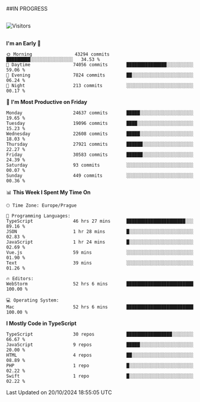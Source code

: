 ##IN PROGRESS
##
![Visitors](https://komarev.com/ghpvc/?username=petrbui&style=for-the-badge&label=Visitors+👀)



##
<!--
[![My GitHub stats](https://github-readme-stats.vercel.app/api?username=petrbui&theme=github_dark)](https://github.com/anuraghazra/github-readme-stats)

[![My wakatime stats](https://github-readme-stats.vercel.app/api/wakatime?username=petrbui&theme=github_dark)](https://github.com/anuraghazra/github-readme-stats)
-->
<!--START_SECTION:waka-->
**I'm an Early 🐤** 

```text
🌞 Morning                43294 commits       █████████░░░░░░░░░░░░░░░░   34.53 % 
🌆 Daytime                74056 commits       ███████████████░░░░░░░░░░   59.06 % 
🌃 Evening                7824 commits        ██░░░░░░░░░░░░░░░░░░░░░░░   06.24 % 
🌙 Night                  213 commits         ░░░░░░░░░░░░░░░░░░░░░░░░░   00.17 % 
```
📅 **I'm Most Productive on Friday** 

```text
Monday                   24637 commits       █████░░░░░░░░░░░░░░░░░░░░   19.65 % 
Tuesday                  19096 commits       ████░░░░░░░░░░░░░░░░░░░░░   15.23 % 
Wednesday                22608 commits       █████░░░░░░░░░░░░░░░░░░░░   18.03 % 
Thursday                 27921 commits       ██████░░░░░░░░░░░░░░░░░░░   22.27 % 
Friday                   30583 commits       ██████░░░░░░░░░░░░░░░░░░░   24.39 % 
Saturday                 93 commits          ░░░░░░░░░░░░░░░░░░░░░░░░░   00.07 % 
Sunday                   449 commits         ░░░░░░░░░░░░░░░░░░░░░░░░░   00.36 % 
```


📊 **This Week I Spent My Time On** 

```text
🕑︎ Time Zone: Europe/Prague

💬 Programming Languages: 
TypeScript               46 hrs 27 mins      ██████████████████████░░░   89.16 % 
JSON                     1 hr 28 mins        █░░░░░░░░░░░░░░░░░░░░░░░░   02.83 % 
JavaScript               1 hr 24 mins        █░░░░░░░░░░░░░░░░░░░░░░░░   02.69 % 
Vue.js                   59 mins             ░░░░░░░░░░░░░░░░░░░░░░░░░   01.90 % 
Text                     39 mins             ░░░░░░░░░░░░░░░░░░░░░░░░░   01.26 % 

🔥 Editors: 
WebStorm                 52 hrs 6 mins       █████████████████████████   100.00 % 

💻 Operating System: 
Mac                      52 hrs 6 mins       █████████████████████████   100.00 % 
```

**I Mostly Code in TypeScript** 

```text
TypeScript               30 repos            █████████████████░░░░░░░░   66.67 % 
JavaScript               9 repos             █████░░░░░░░░░░░░░░░░░░░░   20.00 % 
HTML                     4 repos             ██░░░░░░░░░░░░░░░░░░░░░░░   08.89 % 
PHP                      1 repo              █░░░░░░░░░░░░░░░░░░░░░░░░   02.22 % 
Swift                    1 repo              █░░░░░░░░░░░░░░░░░░░░░░░░   02.22 % 
```




 Last Updated on 20/10/2024 18:55:05 UTC
<!--END_SECTION:waka-->
